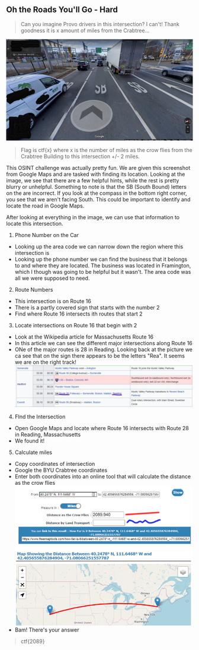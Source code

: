 ## Oh the Roads You'll Go - Hard  

> Can you imagine Provo drivers in this intersection? I can't! Thank goodness it is x amount of miles from the Crabtree...  

![Intersection](crazy_roads.png)

> Flag is ctf{x} where x is the number of miles as the crow flies from the Crabtree Building to this intersection +/- 2 miles.

This OSINT challenge was actually pretty fun. We are given this screenshot from Google Maps and are tasked with finding its location. Looking at the image, we see that there are a few helpful hints, while the rest is pretty blurry or unhelpful. 
Something to note is that the SB (South Bound) letters on the are incorrect. If you look at the compass in the bottom right corner, you see that we aren't facing South. This could be important to identify and locate the road in Google Maps. 

After looking at everything in the image, we can use that information to locate this intersection. 

1. Phone Number on the Car
 - Looking up the area code we can narrow down the region where this intersection is 
 - Looking up the phone number we can find the business that it belongs to and where they are located. The business was located in Framington, which I though was going to be helpful but it wasn't. The area code was all we were supposed to need. 
2. Route Numbers
 - This intersection is on Route 16
 - There is a partly covered sign that starts with the number 2
 - Find where Route 16 intersects ith routes that start 2
3. Locate intersections on Route 16 that begin with 2 
 - Look at the Wikipedia article for Massachusetts Route 16
 - In this article we can see the different major intersections along Route 16
 - ONe of the major routes is 28 in Reading. Looking back at the picture we ca see that on the sign there appears to be the letters "Rea". It seems we are on the right track!
 ![Intersection](Route28.png)
 4. FInd the Intersection
 - Open Google Maps and locate where Route 16 intersects with Route 28 in Reading, Massachusetts
 - We found it!
 5. Calculate miles
 - Copy coordinates of intersection  
 - Google the BYU Crabtree coordinates
 - Enter both coordinates into an online tool that will calculate the distance as the crow flies
 ![Intersection](Distance.png)
 - Bam! There's your answer
 > ctf{2089}